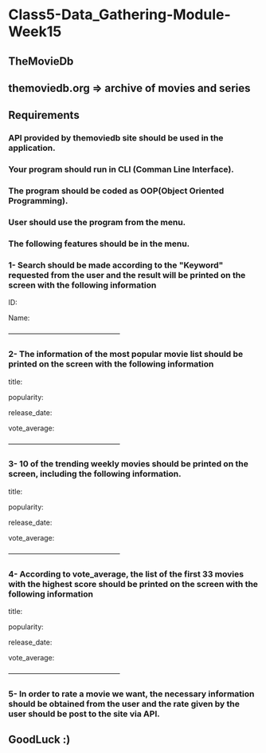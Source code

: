 # Class5-Data_Gathering-Module-Week15
## TheMovieDb
## themoviedb.org => archive of movies and series
## Requirements
### API provided by themoviedb site should be used in the application.
### Your program should run in CLI (Comman Line Interface).
### The program should be coded as OOP(Object Oriented Programming).
### User should use the program from the menu.

### The following features should be in the menu.
### 1- Search should be made according to the "Keyword" requested from the user and the result will be printed on the screen with the following information

ID:

Name:

————————————————

### 2- The information of the most popular movie list should be printed on the screen with the following information
title:

popularity:

release_date:

vote_average:

————————————————

### 3- 10 of the trending weekly movies should be printed on the screen, including the following information.

title:

popularity:

release_date:

vote_average:

————————————————

### 4- According to vote_average, the list of the first 33 movies with the highest score should be printed on the screen with the following information


title:

popularity:

release_date:

vote_average:

————————————————

### 5- In order to rate a movie we want, the necessary information should be obtained from the user and the rate given by the user should be post to the site via API.

## GoodLuck :)
